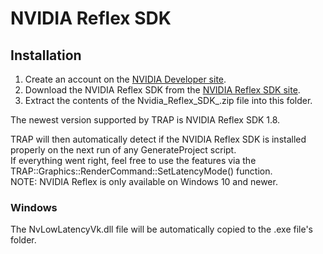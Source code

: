 # NVIDIA Reflex SDK

## Installation

1. Create an account on the [NVIDIA Developer site](https://developer.nvidia.com/).
2. Download the NVIDIA Reflex SDK from the [NVIDIA Reflex SDK site](https://developer.nvidia.com/performance-rendering-tools/reflex/get-started).
3. Extract the contents of the Nvidia_Reflex_SDK_.zip file into this folder.

The newest version supported by TRAP is NVIDIA Reflex SDK 1.8.

TRAP will then automatically detect if the NVIDIA Reflex SDK is installed properly on the next run of any GenerateProject script.  
If everything went right, feel free to use the features via the TRAP::Graphics::RenderCommand::SetLatencyMode() function.  
NOTE: NVIDIA Reflex is only available on Windows 10 and newer.

### Windows

The NvLowLatencyVk.dll file will be automatically copied to the .exe file's folder.
